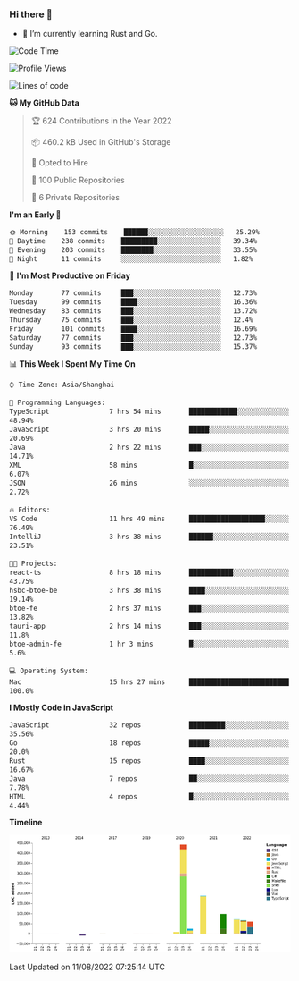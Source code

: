 ### Hi there 👋

- 🌱 I’m currently learning Rust and Go.

<!--START_SECTION:waka-->
![Code Time](http://img.shields.io/badge/Code%20Time-653%20hrs%2045%20mins-blue)

![Profile Views](http://img.shields.io/badge/Profile%20Views-0-blue)

![Lines of code](https://img.shields.io/badge/From%20Hello%20World%20I%27ve%20Written-955%20Thousand%20lines%20of%20code-blue)

**🐱 My GitHub Data** 

> 🏆 624 Contributions in the Year 2022
 > 
> 📦 460.2 kB Used in GitHub's Storage 
 > 
> 💼 Opted to Hire
 > 
> 📜 100 Public Repositories 
 > 
> 🔑 6 Private Repositories  
 > 
**I'm an Early 🐤** 

```text
🌞 Morning    153 commits    ██████░░░░░░░░░░░░░░░░░░░   25.29% 
🌆 Daytime    238 commits    █████████░░░░░░░░░░░░░░░░   39.34% 
🌃 Evening    203 commits    ████████░░░░░░░░░░░░░░░░░   33.55% 
🌙 Night      11 commits     ░░░░░░░░░░░░░░░░░░░░░░░░░   1.82%

```
📅 **I'm Most Productive on Friday** 

```text
Monday       77 commits     ███░░░░░░░░░░░░░░░░░░░░░░   12.73% 
Tuesday      99 commits     ████░░░░░░░░░░░░░░░░░░░░░   16.36% 
Wednesday    83 commits     ███░░░░░░░░░░░░░░░░░░░░░░   13.72% 
Thursday     75 commits     ███░░░░░░░░░░░░░░░░░░░░░░   12.4% 
Friday       101 commits    ████░░░░░░░░░░░░░░░░░░░░░   16.69% 
Saturday     77 commits     ███░░░░░░░░░░░░░░░░░░░░░░   12.73% 
Sunday       93 commits     ███░░░░░░░░░░░░░░░░░░░░░░   15.37%

```


📊 **This Week I Spent My Time On** 

```text
⌚︎ Time Zone: Asia/Shanghai

💬 Programming Languages: 
TypeScript               7 hrs 54 mins       ████████████░░░░░░░░░░░░░   48.94% 
JavaScript               3 hrs 20 mins       █████░░░░░░░░░░░░░░░░░░░░   20.69% 
Java                     2 hrs 22 mins       ███░░░░░░░░░░░░░░░░░░░░░░   14.71% 
XML                      58 mins             █░░░░░░░░░░░░░░░░░░░░░░░░   6.07% 
JSON                     26 mins             ░░░░░░░░░░░░░░░░░░░░░░░░░   2.72%

🔥 Editors: 
VS Code                  11 hrs 49 mins      ███████████████████░░░░░░   76.49% 
IntelliJ                 3 hrs 38 mins       ██████░░░░░░░░░░░░░░░░░░░   23.51%

🐱‍💻 Projects: 
react-ts                 8 hrs 18 mins       ███████████░░░░░░░░░░░░░░   43.75% 
hsbc-btoe-be             3 hrs 38 mins       ████░░░░░░░░░░░░░░░░░░░░░   19.14% 
btoe-fe                  2 hrs 37 mins       ███░░░░░░░░░░░░░░░░░░░░░░   13.82% 
tauri-app                2 hrs 14 mins       ███░░░░░░░░░░░░░░░░░░░░░░   11.8% 
btoe-admin-fe            1 hr 3 mins         █░░░░░░░░░░░░░░░░░░░░░░░░   5.6%

💻 Operating System: 
Mac                      15 hrs 27 mins      █████████████████████████   100.0%

```

**I Mostly Code in JavaScript** 

```text
JavaScript               32 repos            █████████░░░░░░░░░░░░░░░░   35.56% 
Go                       18 repos            █████░░░░░░░░░░░░░░░░░░░░   20.0% 
Rust                     15 repos            ████░░░░░░░░░░░░░░░░░░░░░   16.67% 
Java                     7 repos             ██░░░░░░░░░░░░░░░░░░░░░░░   7.78% 
HTML                     4 repos             █░░░░░░░░░░░░░░░░░░░░░░░░   4.44%

```


**Timeline**

![Chart not found](https://raw.githubusercontent.com/elton/elton/main/charts/bar_graph.png) 


 Last Updated on 11/08/2022 07:25:14 UTC
<!--END_SECTION:waka-->

<!--
**elton/elton** is a ✨ _special_ ✨ repository because its `README.md` (this file) appears on your GitHub profile.

Here are some ideas to get you started:

- 🔭 I’m currently working on ...
- 🌱 I’m currently learning ...
- 👯 I’m looking to collaborate on ...
- 🤔 I’m looking for help with ...
- 💬 Ask me about ...
- 📫 How to reach me: ...
- 😄 Pronouns: ...
- ⚡ Fun fact: ...
-->

